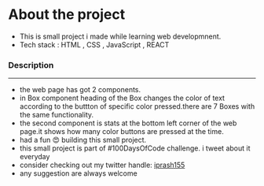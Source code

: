 # About the project

* This is small project i made while learning web developmnent.
* Tech stack : HTML , CSS , JavaScript , REACT</li>

### Description
--------

* the web page has got 2 components.
* in Box component heading of the Box changes the color of text according to the buttton of specific color pressed.there are 7 Boxes with the same functionality.
* the second component is stats at the bottom left corner of the web page.it shows how many color buttons are pressed at the time.
* had a fun 😍 building this small project.
* this small project is part of #100DaysOfCode challenge. i tweet about it everyday 
* consider checking out my twitter handle: [iprash155](https://twitter.com/iprash155) 
* any suggestion are always welcome
